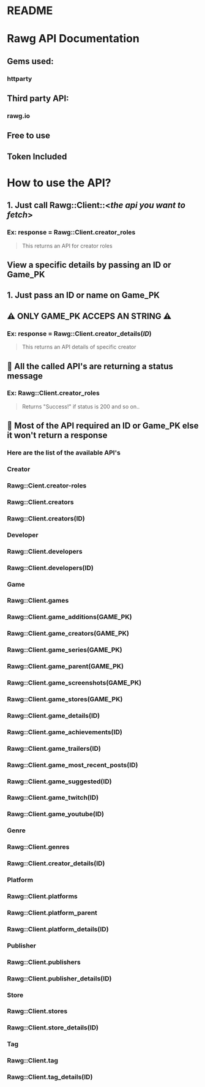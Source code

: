 # README

# Rawg API Documentation

## Gems used:
### **httparty**

## Third party API:
### **rawg.io**

## **Free to use**
## **Token Included**

# **How to use the API?**
## 1. Just call Rawg::Client::<*the api you want to fetch*>
### Ex: response = Rawg::Client.creator_roles
> This returns an API for creator roles

## **View a specific details by passing an ID or Game_PK**
## 1. Just pass an ID or name on Game_PK 
## ⚠️ **ONLY GAME_PK ACCEPS AN STRING** ⚠️
### Ex: response = Rawg::Client.creator_details(*ID*)
> This returns an API details of specific creator

## 📌 **All the called API's are returning a status message**
### Ex: Rawg::Client.creator_roles
> Returns "Success!" if status is 200 and so on..

## 📌 **Most of the API required an ID or Game_PK else it won't return a response**

### Here are the list of the available API's
### **Creator** 
### Rawg::Cient.creator-roles
### Rawg::Client.creators
### Rawg::Client.creators(ID)
### **Developer**
### Rawg::Client.developers
### Rawg::Client.developers(ID)
### **Game**
### Rawg::Client.games
### Rawg::Client.game_additions(GAME_PK)
### Rawg::Client.game_creators(GAME_PK)
### Rawg::Client.game_series(GAME_PK)
### Rawg::Client.game_parent(GAME_PK)
### Rawg::Client.game_screenshots(GAME_PK)
### Rawg::Client.game_stores(GAME_PK)
### Rawg::Client.game_details(ID)
### Rawg::Client.game_achievements(ID)
### Rawg::Client.game_trailers(ID)
### Rawg::Client.game_most_recent_posts(ID)
### Rawg::Client.game_suggested(ID)
### Rawg::Client.game_twitch(ID)
### Rawg::Client.game_youtube(ID)
### **Genre**
### Rawg::Client.genres
### Rawg::Client.creator_details(ID)
### **Platform**
### Rawg::Client.platforms
### Rawg::Client.platform_parent
### Rawg::Client.platform_details(ID)
### **Publisher**
### Rawg::Client.publishers
### Rawg::Client.publisher_details(ID)
### **Store**
### Rawg::Client.stores
### Rawg::Client.store_details(ID)
### **Tag**
### Rawg::Client.tag
### Rawg::Client.tag_details(ID)